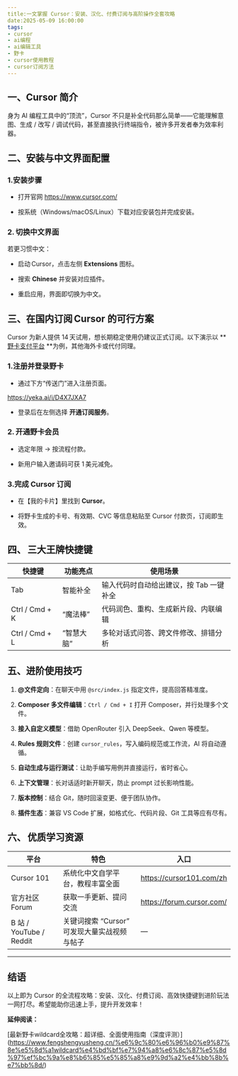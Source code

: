 ```yaml
---
title:一文掌握 Cursor：安装、汉化、付费订阅与高阶操作全套攻略
date:2025-05-09 16:00:00
tags:
- cursor
- ai编程
- ai编辑工具
- 野卡
- cursor使用教程
- cursor订阅方法
---
```


## 一、Cursor 简介

身为 AI 编程工具中的“顶流”，Cursor 不只是补全代码那么简单——它能理解意图、生成 / 改写 / 调试代码，甚至直接执行终端指令，被许多开发者奉为效率利器。



## 二、安装与中文界面配置

### 1.安装步骤

* 打开官网 <https://www.cursor.com/>

* 按系统（Windows/macOS/Linux）下载对应安装包并完成安装。

### 2. 切换中文界面

若更习惯中文：

* 启动 Cursor，点击左侧 **Extensions** 图标。

* 搜索 **Chinese** 并安装对应插件。

* 重启应用，界面即切换为中文。



## 三、在国内订阅 Cursor 的可行方案

Cursor 为新人提供 14 天试用，想长期稳定使用仍建议正式订阅。以下演示以 **[野卡支付平台](https://yeka.ai/i/D4X7JXA7) **为例，其他海外卡或代付同理。

### 1.注册并登录野卡

* 通过下方“传送门”进入注册页面。

https://yeka.ai/i/D4X7JXA7

* 登录后在左侧选择 **开通订阅服务**。

### 2. 开通野卡会员

* 选定年限 → 按流程付款。

* 新用户输入邀请码可获 1 美元减免。


### 3.完成 Cursor 订阅

* 在【我的卡片】里找到 **Cursor**。

* 将野卡生成的卡号、有效期、CVC 等信息粘贴至 Cursor 付款页，订阅即生效。
  &#x20;

## 四、 三大王牌快捷键
| 快捷键        | 功能亮点      | 使用场景                                                   |
|---------------|---------------|------------------------------------------------------------|
| Tab           | 智能补全      | 输入代码时自动给出建议，按 Tab 一键补全                     |
| Ctrl / Cmd + K | “魔法棒”      | 代码润色、重构、生成新片段、内联编辑                       |
| Ctrl / Cmd + L | “智慧大脑”    | 多轮对话式问答、跨文件修改、排错分析                       |


## 五、进阶使用技巧

1. **@文件定向**：在聊天中用 `@src/index.js` 指定文件，提高回答精准度。

2. **Composer 多文件编辑**：`Ctrl / Cmd + I` 打开 Composer，并行处理多个文件。

3. **接入自定义模型**：借助 OpenRouter 引入 DeepSeek、Qwen 等模型。

4. **Rules 规则文件**：创建 `cursor_rules`，写入编码规范或工作流，AI 将自动遵循。

5. **自动生成与运行测试**：让助手编写用例并直接运行，省时省心。

6. **上下文管理**：长对话适时新开聊天，防止 prompt 过长影响性能。

7. **版本控制**：结合 Git，随时回滚变更、便于团队协作。

8. **插件生态**：兼容 VS Code 扩展，如格式化、代码片段、Git 工具等应有尽有。



## 六、 优质学习资源
| 平台                   | 特色                                       | 入口                       |
|------------------------|--------------------------------------------|----------------------------|
| Cursor 101             | 系统化中文自学平台，教程丰富全面           | https://cursor101.com/zh   |
| 官方社区 Forum         | 获取一手更新、提问交流                     | https://forum.cursor.com/  |
| B 站 / YouTube / Reddit | 关键词搜索 “Cursor” 可发现大量实战视频与帖子 | —                          |


***

## 结语

以上即为 Cursor 的全流程攻略：安装、汉化、付费订阅、高效快捷键到进阶玩法一网打尽。希望能助你迅速上手，提升开发效率！



**延伸阅读：**

\[最新野卡wildcard全攻略：超详细、全面使用指南（深度评测）]\(https://www.fengshengyusheng.cn/%e6%9c%80%e6%96%b0%e9%87%8e%e5%8d%a1wildcard%e4%bd%bf%e7%94%a8%e6%8c%87%e5%8d%97%ef%bc%9a%e8%b6%85%e5%85%a8%e9%9d%a2%e4%bb%8b%e7%bb%8d/)
